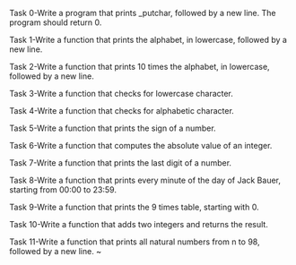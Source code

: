 Task 0-Write a program that prints _putchar, followed by a new line. The program should return 0.

Task 1-Write a function that prints the alphabet, in lowercase, followed by a new line.

Task 2-Write a function that prints 10 times the alphabet, in lowercase, followed by a new line.

Task 3-Write a function that checks for lowercase character.

Task 4-Write a function that checks for alphabetic character.

Task 5-Write a function that prints the sign of a number.

Task 6-Write a function that computes the absolute value of an integer.

Task 7-Write a function that prints the last digit of a number.

Task 8-Write a function that prints every minute of the day of Jack Bauer, starting from 00:00 to 23:59.

Task 9-Write a function that prints the 9 times table, starting with 0.

Task 10-Write a function that adds two integers and returns the result.

Task 11-Write a function that prints all natural numbers from n to 98, followed by a new line.
~
